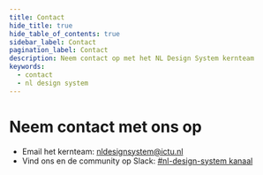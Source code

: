 ```yaml
---
title: Contact
hide_title: true
hide_table_of_contents: true
sidebar_label: Contact
pagination_label: Contact
description: Neem contact op met het NL Design System kernteam
keywords:
  - contact
  - nl design system
---
```


# Neem contact met ons op

- Email het kernteam: [nldesignsystem@ictu.nl](mailto:nldesignsystem@ictu.nl)
- Vind ons en de community op Slack: [#nl-design-system kanaal](https://praatmee.codefor.nl)

